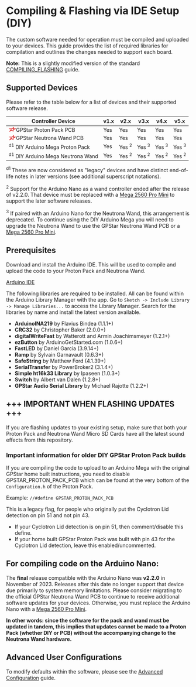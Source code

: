 # Compiling & Flashing via IDE Setup (DIY)

The custom software needed for operation must be compiled and uploaded to your devices. This guide provides the list of required libraries for compilation and outlines the changes needed to support each board.

**Note:** This is a slightly modified version of the standard [COMPILING_FLASHING](COMPILING_FLASHING.md) guide.

## Supported Devices

Please refer to the table below for a list of devices and their supported software release.

| Controller Device | v1.x | v2.x | v3.x | v4.x | v5.x |
|-------------------|------|------|------|------|------|
| <img src='images/gpstar_logo.png' width=20 align="left"/> GPStar Proton Pack PCB   | Yes | Yes | Yes | Yes | Yes |
| <img src='images/gpstar_logo.png' width=20 align="left"/> GPStar Neutrona Wand PCB | Yes | Yes | Yes | Yes | Yes |
| <sup>d1</sup> DIY Arduino Mega Proton Pack   | Yes | Yes <sup>2</sup> | Yes <sup>3</sup> | Yes <sup>3</sup> | Yes <sup>3</sup> |
| <sup>d1</sup> DIY Arduino Mega Neutrona Wand | Yes | Yes <sup>2</sup> | Yes <sup>2</sup> | Yes <sup>2</sup> | Yes <sup>2</sup> |

<sup>d1</sup> These are now considered as "legacy" devices and have distinct end-of-life notes in later versions (see additional superscript notations).

<sup>2</sup> Support for the Arduino Nano as a wand controller ended after the release of v2.2.0. That device must be replaced with a [Mega 2560 Pro Mini](https://www.amazon.com/s?k=Mega+2560+PRO+MINI) to support the later software releases.

<sup>3</sup> If paired with an Arduino Nano for the Neutrona Wand, this arrangement is deprecated. To continue using the DIY Arduino Mega you will need to upgrade the Neutrona Wand to use the GPStar Neutrona Wand PCB or a [Mega 2560 Pro Mini](https://www.amazon.com/s?k=Mega+2560+PRO+MINI).

## Prerequisites

Download and install the Arduino IDE. This will be used to compile and upload the code to your Proton Pack and Neutrona Wand.

[Arduino IDE](https://www.arduino.cc/en/software)

The following libraries are required to be installed. All can be found within the Arduino Library Manager with the app. Go to `Sketch -> Include Library -> Manage Libraries...` to access the Library Manager. Search for the libraries by name and install the latest version available.

- **ArduinoINA219** by Flavius Bindea (1.1.1+)
- **CRC32** by Christopher Baker (2.0.0+)
- **digitalWriteFast** by Watterott and Armin Joachimsmeyer (1.2.1+)
- **ezButton** by ArduinoGetStarted.com (1.0.6+)
- **FastLED** by Daniel Garcia (3.9.14+)
- **Ramp** by Sylvain Garnavault (0.6.3+)
- **SafeString** by Matthew Ford (4.1.39+)
- **SerialTransfer** by PowerBroker2 (3.1.4+)
- **Simple ht16k33 Library** by Ipaseen (1.0.3+)
- **Switch** by Albert van Dalen (1.2.8+)
- **GPStar Audio Serial Library** by Michael Rajotte (1.2.2+)

## +++ IMPORTANT WHEN FLASHING UPDATES +++

If you are flashing updates to your existing setup, make sure that both your Proton Pack and Neutrona Wand Micro SD Cards have all the latest sound effects from this repository.

### Important information for older DIY GPStar Proton Pack builds

If you are compiling the code to upload to an Arduino Mega with the original GPStar home built instructions, you need to disable GPSTAR&#95;PROTON&#95;PACK&#95;PCB which can be found at the very bottom of the `Configuration.h` of the Proton Pack.

Example: `//#define GPSTAR_PROTON_PACK_PCB`

This is a legacy flag, for people who originally put the Cyclotron Lid detection on pin 51 and not pin 43.

- If your Cyclotron Lid detection is on pin 51, then comment/disable this define.
- If your home built GPStar Proton Pack was built with pin 43 for the Cyclotron Lid detection, leave this enabled/uncommented.

## For compiling code on the Arduino Nano:

The **final** release compatible with the Arduino Nano was **v2.2.0** in November of 2023. Releases after this date no longer support that device due primarily to system memory limitations. Please consider migrating to the official GPStar Neutrona Wand PCB to continue to receive additional software updates for your devices. Otherwise, you must replace the Arduino Nano with a [Mega 2560 Pro Mini](https://www.amazon.com/s?k=Mega+2560+PRO+MINI).

**In other words: since the software for the pack and wand must be updated in tandem, this implies that updates cannot be made to a Proton Pack (whether DIY or PCB) without the accompanying change to the Neutrona Wand hardware.**

## Advanced User Configurations

To modify defaults within the software, please see the [Advanced Configuration](ADVCONFIG.md) guide.
